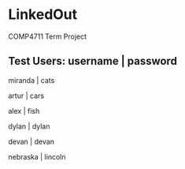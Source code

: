 # LinkedOut
COMP4711 Term Project

Test Users:
username  | password
--------------------
miranda	  | cats

artur	    | cars

alex	    | fish

dylan	    | dylan

devan	    | devan

nebraska	| lincoln

